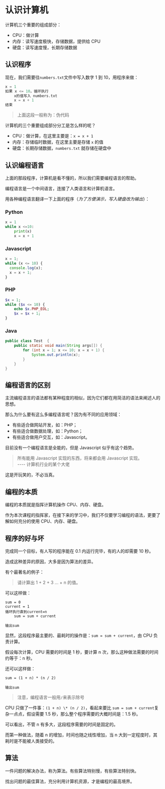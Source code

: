 # 认识计算机

计算机三个重要的组成部分：

- CPU：做计算
- 内存：读写速度极快，存储数据，提供给 CPU
- 硬盘：读写速度慢，长期存储数据

## 认识程序

现在，我们需要往`numbers.txt`文件中写入数字 1 到 10，用程序来做：

```python
x = 1
如果 x <= 10，循环执行
    x的值写入 numbers.txt
    x = x + 1
结束
```

> 上面这段一般称为：伪代码

计算机的三个重要组成部分分工是怎么样的呢？

- CPU：做计算，在这里主要是：`x = x + 1`
- 内存：存储临时数据，在这里主要是存储 `x` 的值
- 硬盘：长期存储数据，`numbers.txt` 就存储在硬盘中

## 认识编程语言

上面的那段程序，计算机是看不懂的，所以我们需要编程语言的帮助。

编程语言是一个中间语言，连接了人类语言和计算机语言。

用各种编程语言翻译一下上面的程序（_为了方便演示，写入硬盘改为输出_）：

### Python

<div class="run"></div>

```python
x = 1
while x <=10:
    print(x)
    x = x + 1
```

### Javascript

<div class="run"></div>

```javascript
x = 1;
while (x <= 10) {
  console.log(x);
  x = x + 1;
}
```

### PHP

<div class="run"></div>

```php
$x = 1;
while ($x <= 10) {
    echo $x.PHP_EOL;
    $x = $x + 1;
}
```

### Java

<div class="run"></div>

```java
public class Test  {
    public static void main(String args[]) {
        for (int x = 1; x <= 10; x = x + 1) {
            System.out.println(x);
        }
    }
}
```

## 编程语言的区别

主流编程语言的语法都有某种程度的相似，因为它们都在用简洁的语法来阐述人的思想。

那么为什么要有这么多编程语言呢？因为有不同的应用领域：

- 有些适合做网站开发，如：PHP；
- 有些适合做数据处理，如：Python；
- 有些适合做用户交互，如：Javascript。

目前没有一个编程语言是全能的，但是 Javascript 似乎有这个趋势。

> 所有能用 Javascript 实现的东西，将来都会用 Javascript 实现。  
> ---- 计算机行业的某个大佬

这是开玩笑的，不必当真。

## 编程的本质

编程的本质就是指挥计算机操作 CPU、内存、硬盘。

作为本次课程的指挥家，在接下来的学习中，我们不仅要学习编程的语法，更要了解如何充分的使用 CPU、内存、硬盘。

## 程序的好与坏

完成同一个目标，有人写的程序能在 0.1 内运行完毕，有的人的却需要 10 秒。

造成这种差异的原因，大多是因为算法的差异。

有个最著名的例子：

> 请计算出 1 + 2 + 3 ... + n 的值。

可以这样做：

```
sum = 0
current = 1
循环执行直到current=n
    sum = sum + current

输出sum
```

显然，这段程序最主要的、最耗时的操作是：`sum = sum + current`，由 CPU 负责计算。

假设每次计算，CPU 需要的时间是 1 秒，要计算 n 次，那么这种做法需要的时间约等于：n 秒。

还可以这样做：

```
sum = (1 + n) * (n / 2)

输出sum
```

> 注意，编程语言一般用`/`来表示除号

CPU 只做了一件事：`(1 + n) \* (n / 2)`，看起来要比 `sum = sum + current`复杂一点点，假设需要 1.5 秒，那么整个程序需要的大概时间是：1.5 秒。

可以看出，不管 n 有多大，这段程序需要的时间是固定的。

而第一种做法，随着 n 的增加，时间也随之线性增加，当 n 大到一定程度时，其耗时是不能被人类接受的。

## 算法

一件问题的解决办法，称为算法。有些算法特别慢，有些算法特别快。

找出问题的最佳算法，充分利用计算机资源，才是编程的最高境界。
